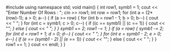 #include<iostream>
using namespace std;
void main()
{
	int row1, symb1 = 1;
	cout << "Enter Number Of Rows : ";
	cin >> row1;
	int row = row1;
	for (int a = (2*(row)-1); a > 0; a--)
	{
		if (a >= row)
		{
			for (int b = row1 - 1; b > 0; b--)
			{
					cout << " ";
			}
			for (int c = symb1; c > 0; c--)
			{
				if ((c == symb1) || (c == 1))
				{
					cout << "*";
				}
				else
				{
					cout << " ";
				}
			}
			symb1 += 2;
			row1 -= 1;
		}
		if (a < row)
		{
			symb1 -= 2;
			for (int d = row1 + 1; d > 0; d--)
			{
				cout << " ";
			}
			for (int e = symb1 - 2; e > 0; e--)
			{
				if (e == (symb1 - 2) || (e == 1))
				{
					cout << "*";
				}
				else
				{
					cout << " ";
				}
			}
			row1 += 1;
		}
		cout << endl;
	}
}
